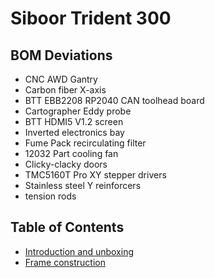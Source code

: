 # Siboor Trident 300

## BOM Deviations

* CNC AWD Gantry
* Carbon fiber X-axis 
* BTT EBB2208 RP2040 CAN toolhead board
* Cartographer Eddy probe
* BTT HDMI5 V1.2 screen
* Inverted electronics bay
* Fume Pack recirculating filter
* 12032 Part cooling fan
* Clicky-clacky doors
* TMC5160T Pro XY stepper drivers
* Stainless steel Y reinforcers
* tension rods


## Table of Contents

* [Introduction and unboxing](intro.md)
* [Frame construction](frame.md)
